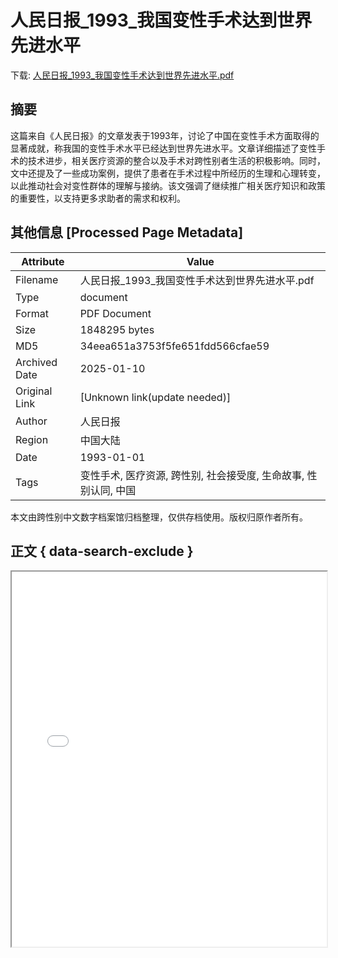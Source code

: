 # 人民日报_1993_我国变性手术达到世界先进水平

<!-- tcd_download_link -->
下载: <a href="../人民日报_1993_我国变性手术达到世界先进水平.pdf" download>人民日报_1993_我国变性手术达到世界先进水平.pdf</a>
<!-- tcd_download_link_end -->

## 摘要

<!-- tcd_abstract -->
这篇来自《人民日报》的文章发表于1993年，讨论了中国在变性手术方面取得的显著成就，称我国的变性手术水平已经达到世界先进水平。文章详细描述了变性手术的技术进步，相关医疗资源的整合以及手术对跨性别者生活的积极影响。同时，文中还提及了一些成功案例，提供了患者在手术过程中所经历的生理和心理转变，以此推动社会对变性群体的理解与接纳。该文强调了继续推广相关医疗知识和政策的重要性，以支持更多求助者的需求和权利。

<!-- tcd_abstract_end -->

## 其他信息 [Processed Page Metadata]

| Attribute       | Value                                  |
|-----------------|----------------------------------------|
| Filename        | 人民日报_1993_我国变性手术达到世界先进水平.pdf                             |
| Type            | document                                 |
| Format          | PDF Document                               |
| Size            | 1848295 bytes                           |
| MD5             | 34eea651a3753f5fe651fdd566cfae59                                  |
| Archived Date   | 2025-01-10                             |
| Original Link   | [Unknown link(update needed)]                         |
| Author          | 人民日报                               |
| Region          | 中国大陆                               |
| Date            | 1993-01-01                                 |
| Tags            | 变性手术, 医疗资源, 跨性别, 社会接受度, 生命故事, 性别认同, 中国                                 |

本文由跨性别中文数字档案馆归档整理，仅供存档使用。版权归原作者所有。


## 正文 { data-search-exclude }

<!-- tcd_main_text -->
<iframe src="../人民日报_1993_我国变性手术达到世界先进水平.pdf" width="100%" height="600px">
    <p>无法显示PDF，请下载查看。</p>
</iframe>
<!-- tcd_main_text_end -->

